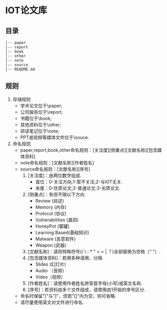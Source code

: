 # IOT论文库  
## 目录  

    |-- paper
    |-- report
    |-- book
    |-- other
	|-- note
    |-- source
    |-- README.md
## 规则
1. 存储规则
    - 学术论文位于\paper;
    - 公司报告位于\report;
    - 书籍位于\book;
    - 其他资料位于\other;
    - 研读笔记位于\note;
    - PPT或视频等媒体文件位于\souce.
2. 命名规则
    - paper,report,book,other命名规则：[关注度][侧重点][文献名称][包含媒体资料]
    - note命名规则：[文献名称][作者姓名]
    - source命名规则：[文献名称][序号]
        1. [关注度]：由两位数字组成.
            - 首位：0-关注方向;1-暂不关注;2-与IOT无关.
            - 末尾：0-优质论文;2-普通论文;3-劣质论文.
        2. [侧重点]：有但不限以下方向
            - Review (综述)
            - Memory (内存)
            - Protocol (协议)
            - Vulnerabilities (漏洞)
            - HoneyPot (蜜罐)
            - Learning Based(基础知识)
            - Malware (恶意软件)
            - Weapon (武器)
        3. [文献名称]：请将特殊符号(/ \ : * " < > | ？)全部替换为空格（“ ”）.
        4. [包含媒体资料]：若用多种请用，分隔
            - Slides (幻灯片)
            - Audio （音频）
            - Video（视频）
        5. [作者姓名]：请使用作者姓名拼音首字母(小写)或英文名称.
        6. [序号]：若资料由多个文件组成，请使用由1开始的序号区分.
    - 命名时保留"["与"]"，但若"[]"内为空，则可省略.
    - 请尽量使用英文对文件进行命名.



